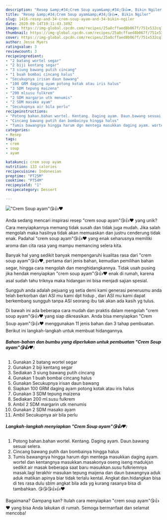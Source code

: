 ```yaml
---
description: "Resep &amp;#34;Crem Soup ayam&amp;#34;😘👍❤️, Bikin Ngiler"
title: "Resep &amp;#34;Crem Soup ayam&amp;#34;😘👍❤️, Bikin Ngiler"
slug: 1416-resep-and-34-crem-soup-ayam-and-34-bikin-ngiler
date: 2020-09-14T19:11:43.349Z
image: https://img-global.cpcdn.com/recipes/25a8cffaed8b067f/751x532cq70/crem-soup-ayam😘👍❤️-foto-resep-utama.jpg
thumbnail: https://img-global.cpcdn.com/recipes/25a8cffaed8b067f/751x532cq70/crem-soup-ayam😘👍❤️-foto-resep-utama.jpg
cover: https://img-global.cpcdn.com/recipes/25a8cffaed8b067f/751x532cq70/crem-soup-ayam😘👍❤️-foto-resep-utama.jpg
author: Jesse Myers
ratingvalue: 3
reviewcount: 3
recipeingredient:
- "2 batang wortel segar"
- "2 biji kentang segar"
- "3 siung bawang putih cincang"
- "1 buah bombai cincang halus"
- "Secukupnya irisan daun bawang"
- "100 GRM daging ayam potong kotak atau iris halus"
- "3 SDM tepung maizena"
- "200 mlsusu fulkrem"
- "2 SDM margarin utk menumis"
- "2 SDM masako ayam"
- "Secukupnya air bila perlu"
recipeinstructions:
- "Potong bahan.bahan wortel. Kentang. Daging ayam. Daun.bawang sesuai selera."
- "Cincang bawang putih dan bombainya hingga halus"
- "Tumis bawangnya hingga harum dgn mentega masukkan daging ayam. wortel dan kentangnya masukkan.masakonya oseng iseng madukjsn sedikit air masak beberapa saat baru masukkan.susu fulkriemnya masak.lagi terakhir masukan tepung maijena dan daun bawangnya aduk aduk matikan apinya biar tidak terlalu kental. Angkat dan.hidangkan bisa di tes rasa dulu sblm angkat bila ada yg kurang rasanya bisa di tambahkan. 😘😘😘👍👍❤️"
categories:
- Resep
tags:
- crem
- soup
- ayam

katakunci: crem soup ayam 
nutrition: 133 calories
recipecuisine: Indonesian
preptime: "PT25M"
cooktime: "PT54M"
recipeyield: "1"
recipecategory: Dessert

---
```



![&#34;Crem Soup ayam&#34;😘👍❤️](https://img-global.cpcdn.com/recipes/25a8cffaed8b067f/751x532cq70/crem-soup-ayam😘👍❤️-foto-resep-utama.jpg)

Anda sedang mencari inspirasi resep &#34;crem soup ayam&#34;😘👍❤️ yang unik? Cara menyiapkannya memang tidak susah dan tidak juga mudah. Jika salah mengolah maka hasilnya tidak akan memuaskan dan justru cenderung tidak enak. Padahal &#34;crem soup ayam&#34;😘👍❤️ yang enak seharusnya memiliki aroma dan cita rasa yang mampu memancing selera kita.

Banyak hal yang sedikit banyak mempengaruhi kualitas rasa dari &#34;crem soup ayam&#34;😘👍❤️, pertama dari jenis bahan, kemudian pemilihan bahan segar, hingga cara mengolah dan menghidangkannya. Tidak usah pusing jika hendak menyiapkan &#34;crem soup ayam&#34;😘👍❤️ enak di rumah, karena asal sudah tahu triknya maka hidangan ini bisa menjadi sajian spesial.

Sungguh anda adalah pejuang yg setia demi kami generasi penerusmu anda telah berkorban dari ASI mu kami dpt hidup , dari ASI mu kami dapat berkembang sungguh tanpa ASI seorang ibu tak akan ada kasih yg tulus.


Di bawah ini ada beberapa cara mudah dan praktis dalam mengolah &#34;crem soup ayam&#34;😘👍❤️ yang siap dikreasikan. Anda bisa menyiapkan &#34;Crem Soup ayam&#34;😘👍❤️ menggunakan 11 jenis bahan dan 3 tahap pembuatan. Berikut ini langkah-langkah untuk membuat hidangannya.

<!--inarticleads1-->

##### Bahan-bahan dan bumbu yang diperlukan untuk pembuatan &#34;Crem Soup ayam&#34;😘👍❤️:

1. Gunakan 2 batang wortel segar
1. Gunakan 2 biji kentang segar
1. Sediakan 3 siung bawang putih cincang
1. Gunakan 1 buah bombai cincang halus
1. Gunakan Secukupnya irisan daun bawang
1. Siapkan 100 GRM daging ayam potong kotak atau iris halus
1. Gunakan 3 SDM tepung maizena
1. Sediakan 200 ml.susu fulkrem
1. Ambil 2 SDM margarin utk menumis
1. Gunakan 2 SDM masako ayam
1. Ambil Secukupnya air bila perlu




<!--inarticleads2-->

##### Langkah-langkah menyiapkan &#34;Crem Soup ayam&#34;😘👍❤️:

1. Potong bahan.bahan wortel. Kentang. Daging ayam. Daun.bawang sesuai selera.
1. Cincang bawang putih dan bombainya hingga halus
1. Tumis bawangnya hingga harum dgn mentega masukkan daging ayam. wortel dan kentangnya masukkan.masakonya oseng iseng madukjsn sedikit air masak beberapa saat baru masukkan.susu fulkriemnya masak.lagi terakhir masukan tepung maijena dan daun bawangnya aduk aduk matikan apinya biar tidak terlalu kental. Angkat dan.hidangkan bisa di tes rasa dulu sblm angkat bila ada yg kurang rasanya bisa di tambahkan. 😘😘😘👍👍❤️




Bagaimana? Gampang kan? Itulah cara menyiapkan &#34;crem soup ayam&#34;😘👍❤️ yang bisa Anda lakukan di rumah. Semoga bermanfaat dan selamat mencoba!
